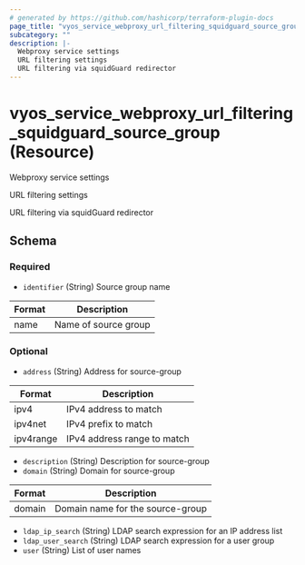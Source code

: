 ```yaml
---
# generated by https://github.com/hashicorp/terraform-plugin-docs
page_title: "vyos_service_webproxy_url_filtering_squidguard_source_group Resource - vyos"
subcategory: ""
description: |-
  Webproxy service settings
  URL filtering settings
  URL filtering via squidGuard redirector
---
```


# vyos_service_webproxy_url_filtering_squidguard_source_group (Resource)

Webproxy service settings

URL filtering settings

URL filtering via squidGuard redirector



<!-- schema generated by tfplugindocs -->
## Schema

### Required

- `identifier` (String) Source group name

|  Format  |  Description  |
|----------|---------------|
|  name  |  Name of source group  |

### Optional

- `address` (String) Address for source-group

|  Format  |  Description  |
|----------|---------------|
|  ipv4  |  IPv4 address to match  |
|  ipv4net  |  IPv4 prefix to match  |
|  ipv4range  |  IPv4 address range to match  |
- `description` (String) Description for source-group
- `domain` (String) Domain for source-group

|  Format  |  Description  |
|----------|---------------|
|  domain  |  Domain name for the source-group  |
- `ldap_ip_search` (String) LDAP search expression for an IP address list
- `ldap_user_search` (String) LDAP search expression for a user group
- `user` (String) List of user names

